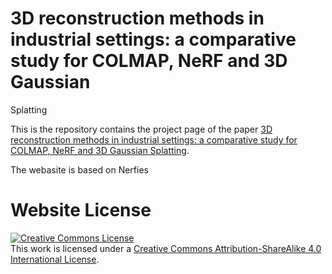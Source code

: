 # 3D reconstruction methods in industrial settings: a comparative study for COLMAP, NeRF and 3D Gaussian
Splatting

This is the repository contains the project page of the paper  [3D reconstruction methods in industrial settings: a comparative study for COLMAP, NeRF and 3D Gaussian
Splatting](https://ceur-ws.org/Vol-3762/531.pdf).


The webasite is based on Nerfies

# Website License
<a rel="license" href="http://creativecommons.org/licenses/by-sa/4.0/"><img alt="Creative Commons License" style="border-width:0" src="https://i.creativecommons.org/l/by-sa/4.0/88x31.png" /></a><br />This work is licensed under a <a rel="license" href="http://creativecommons.org/licenses/by-sa/4.0/">Creative Commons Attribution-ShareAlike 4.0 International License</a>.
